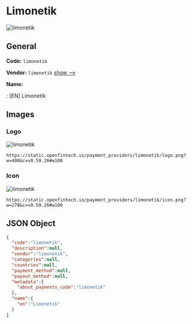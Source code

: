 
# Limonetik 
![limonetik](https://static.openfintech.io/payment_providers/limonetik/logo.png?w=400&c=v0.59.26#w100)  

## General 
 
**Code:** `limonetik` 
 
**Vendor:** `limonetik` [show -->](/vendors/limonetik/) 
 
**Name:** 
 
:	[EN] Limonetik 
 

## Images 

### Logo 
 
![limonetik](https://static.openfintech.io/payment_providers/limonetik/logo.png?w=400&c=v0.59.26#w100)  

```
https://static.openfintech.io/payment_providers/limonetik/logo.png?w=400&c=v0.59.26#w100
```  

### Icon 
 
![limonetik](https://static.openfintech.io/payment_providers/limonetik/icon.png?w=278&c=v0.59.26#w100)  

```
https://static.openfintech.io/payment_providers/limonetik/icon.png?w=278&c=v0.59.26#w100
```  

## JSON Object 

```json
{
  "code":"limonetik",
  "description":null,
  "vendor":"limonetik",
  "categories":null,
  "countries":null,
  "payment_method":null,
  "payout_method":null,
  "metadata":{
    "about_payments_code":"limonetik"
  },
  "name":{
    "en":"Limonetik"
  }
}
```  
